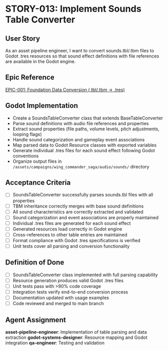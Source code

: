 # STORY-013: Implement Sounds Table Converter

## User Story
As an asset pipeline engineer, I want to convert sounds.tbl/.tbm files to Godot .tres resources so that sound effect definitions with file references are available in the Godot engine.

## Epic Reference
[EPIC-001: Foundation Data Conversion (.tbl/.tbm → .tres)](../epics/EPIC-001-foundation-data-conversion.md)

## Godot Implementation
- Create a SoundsTableConverter class that extends BaseTableConverter
- Parse sound definitions with audio file references and properties
- Extract sound properties (file paths, volume levels, pitch adjustments, looping flags)
- Handle sound categorization and gameplay event associations
- Map parsed data to Godot Resource classes with exported variables
- Generate individual .tres files for each sound effect following Godot conventions
- Organize output files in `/assets/campaigns/wing_commander_saga/audio/sounds/` directory

## Acceptance Criteria
- [ ] SoundsTableConverter successfully parses sounds.tbl files with all properties
- [ ] TBM inheritance correctly merges with base sound definitions
- [ ] All sound characteristics are correctly extracted and validated
- [ ] Sound categorization and event associations are properly maintained
- [ ] Individual .tres files are generated for each sound effect
- [ ] Generated resources load correctly in Godot engine
- [ ] Cross-references to other table entries are maintained
- [ ] Format compliance with Godot .tres specifications is verified
- [ ] Unit tests cover all parsing and conversion functionality

## Definition of Done
- [ ] SoundsTableConverter class implemented with full parsing capability
- [ ] Resource generation produces valid Godot .tres files
- [ ] Unit tests pass with >90% code coverage
- [ ] Integration tests verify end-to-end conversion process
- [ ] Documentation updated with usage examples
- [ ] Code reviewed and merged to main branch

## Agent Assignment
**asset-pipeline-engineer**: Implementation of table parsing and data extraction
**godot-systems-designer**: Resource mapping and Godot integration
**qa-engineer**: Testing and validation